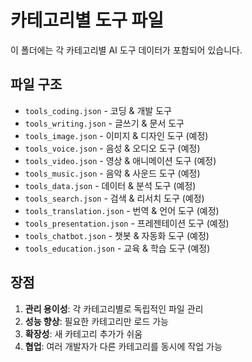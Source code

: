 # 카테고리별 도구 파일

이 폴더에는 각 카테고리별 AI 도구 데이터가 포함되어 있습니다.

## 파일 구조
- `tools_coding.json` - 코딩 & 개발 도구
- `tools_writing.json` - 글쓰기 & 문서 도구
- `tools_image.json` - 이미지 & 디자인 도구 (예정)
- `tools_voice.json` - 음성 & 오디오 도구 (예정)
- `tools_video.json` - 영상 & 애니메이션 도구 (예정)
- `tools_music.json` - 음악 & 사운드 도구 (예정)
- `tools_data.json` - 데이터 & 분석 도구 (예정)
- `tools_search.json` - 검색 & 리서치 도구 (예정)
- `tools_translation.json` - 번역 & 언어 도구 (예정)
- `tools_presentation.json` - 프레젠테이션 도구 (예정)
- `tools_chatbot.json` - 챗봇 & 자동화 도구 (예정)
- `tools_education.json` - 교육 & 학습 도구 (예정)

## 장점
1. **관리 용이성**: 각 카테고리별로 독립적인 파일 관리
2. **성능 향상**: 필요한 카테고리만 로드 가능
3. **확장성**: 새 카테고리 추가가 쉬움
4. **협업**: 여러 개발자가 다른 카테고리를 동시에 작업 가능